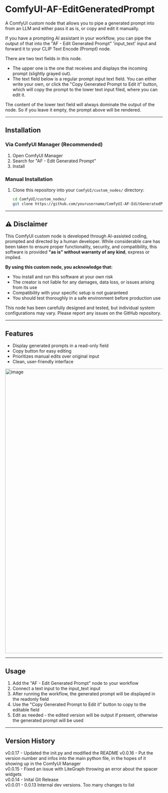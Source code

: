 # ComfyUI-AF-EditGeneratedPrompt

A ComfyUI custom node that allows you to pipe a generated prompt into from an LLM and either pass it as is, or copy and edit it manually.

If you have a prompting AI assistant in your workflow, you can pipe the output of that into the "AF - Edit Generated Prompt" 'input_text' input and forward it to your CLIP Text Encode (Prompt) node.  

There are two text fields in this node.
- The upper one is the one that receives and displays the incoming prompt (slightly grayed out).
- The text field below is a regular prompt input text field. You can either write your own, or click the "Copy Generated Prompt to Edit it" button, which will copy the prompt to the lower text input filed, where you can edit it.  

The content of the lower text field will always dominate the output of the node. So if you leave it empty, the prompt above will be rendered.
	
---

## Installation

### Via ComfyUI Manager (Recommended)
1. Open ComfyUI Manager
2. Search for "AF - Edit Generated Prompt"
3. Install

### Manual Installation
1. Clone this repository into your `ComfyUI/custom_nodes/` directory:
   ```bash
   cd ComfyUI/custom_nodes/
   git clone https://github.com/yourusername/ComfyUI-AF-EditGeneratedPrompt.git
	```

---

## ⚠️ Disclaimer

This ComfyUI custom node is developed through AI-assisted coding, prompted and directed by a human developer. While considerable care has been taken to ensure proper functionality, security, and compatibility, this software is provided **"as is" without warranty of any kind**, express or implied.

**By using this custom node, you acknowledge that:**
- You install and run this software at your own risk
- The creator is not liable for any damages, data loss, or issues arising from its use
- Compatibility with your specific setup is not guaranteed
- You should test thoroughly in a safe environment before production use

This node has been carefully designed and tested, but individual system configurations may vary. Please report any issues on the GitHub repository.

---

## Features
- Display generated prompts in a read-only field
- Copy button for easy editing
- Prioritizes manual edits over original input
- Clean, user-friendly interface

<img width="1395" height="909" alt="image" src="https://github.com/user-attachments/assets/29e381f1-e4e4-4e65-b798-4bc6635102b6" />

---

## Usage
1. Add the "AF - Edit Generated Prompt" node to your workflow
2. Connect a text input to the input_text input
3. After running the workflow, the generated prompt will be displayed in the readonly field
4. Use the "Copy Generated Prompt to Edit it" button to copy to the editable field
5. Edit as needed - the edited version will be output if present, otherwise the generated prompt will be used
	
---

## Version History
v0.0.17 - Updated the init.py and modified the README
v0.0.16 - Put the version number and infos into the main python file, in the hopes of it showing up in the ComfyUI Manager  
v0.0.15 - Fixed an issue with LiteGraph throwing an error about the spacer widgets  
v0.0.14 - Inital Git Release  
v0.0.01 - 0.0.13 Internal dev versions. Too many changes to list
